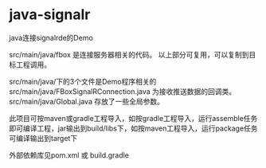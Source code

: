 # java-signalr
java连接signalrde的Demo

src/main/java/fbox 是连接服务器相关的代码。
以上部分可复用，可以复制到目标工程调用。

src/main/java/下的3个文件是Demo程序相关的
src/main/java/FBoxSignalRConnection.java 为接收推送数据的回调类。
src/main/java/Global.java 存放了一些全局参数。

此项目可按maven或gradle工程导入，如按gradle工程导入，运行assemble任务即可编译工程，jar输出到build/libs下，如按maven工程导入，运行package任务可编译输出到target下

外部依赖库见pom.xml 或 build.gradle